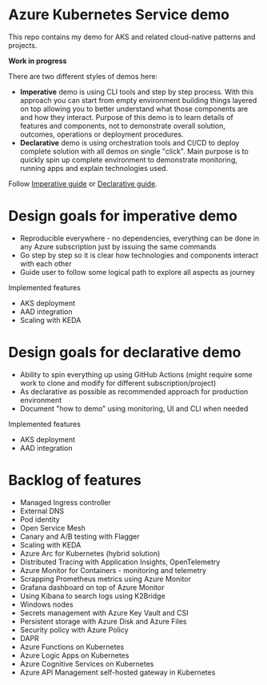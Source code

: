 # Azure Kubernetes Service demo
This repo contains my demo for AKS and related cloud-native patterns and projects.

**Work in progress**

There are two different styles of demos here:
- **Imperative** demo is using CLI tools and step by step process. With this approach you can start from empty environment building things layered on top allowing you to better understand what those components are and how they interact. Purpose of this demo is to learn details of features and components, not to demonstrate overall solution, outcomes, operations or deployment procedures.
- **Declarative** demo is using orchestration tools and CI/CD to deploy complete solution with all demos on single "click". Main purpose is to quickly spin up complete environment to demonstrate monitoring, running apps and explain technologies used.

Follow [Imperative guide](./imperative/README.md) or [Declarative guide](./imperative/README.md).

# Design goals for imperative demo
- Reproducible everywhere - no dependencies, everything can be done in any Azure subscription just by issuing the same commands
- Go step by step so it is clear how technologies and components interact with each other
- Guide user to follow some logical path to explore all aspects as journey

Implemented features
- AKS deployment
- AAD integration
- Scaling with KEDA

# Design goals for declarative demo
- Ability to spin everything up using GitHub Actions (might require some work to clone and modify for different subscription/project)
- As declarative as possible as recommended approach for production environment
- Document "how to demo" using monitoring, UI and CLI when needed

Implemented features
- AKS deployment
- AAD integration

# Backlog of features
- Managed Ingress controller
- External DNS
- Pod identity
- Open Service Mesh
- Canary and A/B testing with Flagger
- Scaling with KEDA
- Azure Arc for Kubernetes (hybrid solution)
- Distributed Tracing with Application Insights, OpenTelemetry
- Azure Monitor for Containers - monitoring and telemetry
- Scrapping Prometheus metrics using Azure Monitor
- Grafana dashboard on top of Azure Monitor
- Using Kibana to search logs using K2Bridge
- Windows nodes
- Secrets management with Azure Key Vault and CSI
- Persistent storage with Azure Disk and Azure Files
- Security policy with Azure Policy
- DAPR
- Azure Functions on Kubernetes
- Azure Logic Apps on Kubernetes
- Azure Cognitive Services on Kubernetes
- Azure API Management self-hosted gateway in Kubernetes
